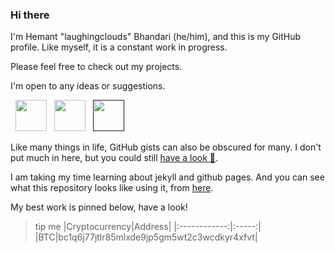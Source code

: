 ### Hi there

I'm Hemant "laughingclouds" Bhandari (he/him), and this is my GitHub profile. Like myself, it is a constant work in progress.

Please feel free to check out my projects.

I'm open to any ideas or suggestions.
<p>
&nbsp; <a href="https://twitter.com/" target="_blank" rel="noopener noreferrer"><img src="https://img.icons8.com/plasticine/100/000000/twitter.png" width="50" /></a>  
&nbsp; <a href="https://www.linkedin.com/in/hemant-bhandari-ba9a19214/" target="_blank" rel="noopener noreferrer"><img src="https://img.icons8.com/plasticine/100/000000/linkedin.png" width="50" /></a>
&nbsp; <a href="" target="_blank" rel="noopener noreferrer"><img src="https://img.icons8.com/plasticine/100/000000/gmail.png"  width="50" /></a>
  
<!--  [![Fiverr Badge](https://img.shields.io/badge/Fiverr-laughingclouds-brightgreen?style=for-the-badge)](https://www.fiverr.com/laughingclouds) -->
</p>

Like many things in life, GitHub gists can also be obscured for many. I don't put much in here, but you could still [have a look 🙂](https://gist.github.com/laughingclouds).

I am taking my time learning about jekyll and github pages. And you can see what this repository looks like using it, from [here](https://laughingclouds.github.io/laughingclouds/).

My best work is pinned below, have a look!



> tip me
|Cryptocurrency|Address|
|:------------:|:-----:|
|BTC|bc1q6j77jtlr85mlxde9jp5gm5wt2c3wcdkyr4xfvt|

